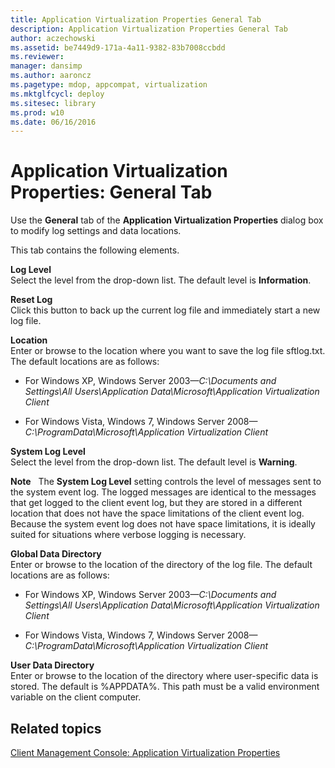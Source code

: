 ```yaml
---
title: Application Virtualization Properties General Tab
description: Application Virtualization Properties General Tab
author: aczechowski
ms.assetid: be7449d9-171a-4a11-9382-83b7008ccbdd
ms.reviewer: 
manager: dansimp
ms.author: aaroncz
ms.pagetype: mdop, appcompat, virtualization
ms.mktglfcycl: deploy
ms.sitesec: library
ms.prod: w10
ms.date: 06/16/2016
---
```



# Application Virtualization Properties: General Tab


Use the **General** tab of the **Application Virtualization Properties** dialog box to modify log settings and data locations.

This tab contains the following elements.

<a href="" id="log-level"></a>**Log Level**  
Select the level from the drop-down list. The default level is **Information**.

<a href="" id="reset-log"></a>**Reset Log**  
Click this button to back up the current log file and immediately start a new log file.

<a href="" id="location"></a>**Location**  
Enter or browse to the location where you want to save the log file sftlog.txt. The default locations are as follows:

-   For Windows XP, Windows Server 2003—*C:\\Documents and Settings\\All Users\\Application Data\\Microsoft\\Application Virtualization Client*

-   For Windows Vista, Windows 7, Windows Server 2008—*C:\\ProgramData\\Microsoft\\Application Virtualization Client*

<a href="" id="system-log-level"></a>**System Log Level**  
Select the level from the drop-down list. The default level is **Warning**.

**Note**  
The **System Log Level** setting controls the level of messages sent to the system event log. The logged messages are identical to the messages that get logged to the client event log, but they are stored in a different location that does not have the space limitations of the client event log. Because the system event log does not have space limitations, it is ideally suited for situations where verbose logging is necessary.

 

<a href="" id="global-data-directory"></a>**Global Data Directory**  
Enter or browse to the location of the directory of the log file. The default locations are as follows:

-   For Windows XP, Windows Server 2003—*C:\\Documents and Settings\\All Users\\Application Data\\Microsoft\\Application Virtualization Client*

-   For Windows Vista, Windows 7, Windows Server 2008—*C:\\ProgramData\\Microsoft\\Application Virtualization Client*

<a href="" id="user-data-directory"></a>**User Data Directory**  
Enter or browse to the location of the directory where user-specific data is stored. The default is %APPDATA%. This path must be a valid environment variable on the client computer.

## Related topics


[Client Management Console: Application Virtualization Properties](client-management-console-application-virtualization-properties.md)

 

 





